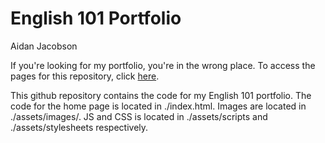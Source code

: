 # English 101 Portfolio
Aidan Jacobson

If you're looking for my portfolio, you're in the wrong place. To access the pages for this repository, click [here](https://aidanjacobson.github.io/eng101portfolio).

This github repository contains the code for my English 101 portfolio. The code for the home page is located in ./index.html. Images are located in ./assets/images/. JS and CSS is located in ./assets/scripts and ./assets/stylesheets respectively.